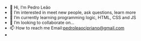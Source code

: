 - 👋 Hi, I’m Pedro Leão
- 👀 I’m interested in meet new people, ask questions, learn more
- 🌱 I’m currently learning programming logic, HTML, CSS and JS
- 💞️ I’m looking to collaborate on...
- 📫 How to reach me Email:pedroleaocipriano@gmail.com
- 

<!---
M4L3F1CK/M4L3F1CK is a ✨ special ✨ repository because its `README.md` (this file) appears on your GitHub profile.
You can click the Preview link to take a look at your changes.
--->
